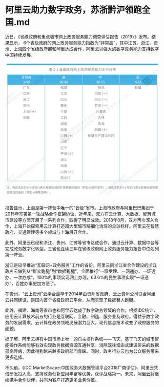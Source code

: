 # 阿里云助力数字政务，苏浙黔沪领跑全国.md

近日，《省级政府和重点城市网上政务服务能力调查评估报告（2019）》发布。结果显示， 6个省级政府的网上政务服务能力指数为“非常高”，其中江苏、浙江、贵州、上海四个省级政府都和阿里达成合作，阿里云以强大的数字政务能力支持数字中国持续发展。

<div style="text-align:center" align="center">
<img src="/images/阿里云助力数字政务，苏浙黔沪领跑全国1.png" align="center" />
</div>
</br>

报告显示，上海是第一阵营中唯一的“晋级”省市。上海市政府与阿里巴巴集团于2015年签署第一轮战略合作框架协议。近年来，双方在云计算、大数据、智慧城市建设等方面开展了一系列合作，取得了明显成效。2018年8月，双方再次深入合作，上海开始探索用云计算打造超大型城市精细化治理的全球标杆。阿里云在智慧政府、交通管理等多个领域与上海展开合作。

此外，阿里云已经和浙江、贵州、江苏等省市达成合作，通过云计算、数据中台等完成政务数字化转型。三省也连续三年在省级政府网上政务服务能力报告中位名列第一阵营。

浙江是较早推进“互联网+政务服务”工作的省份。阿里云同浙江省合作建设的浙江政务云做到从“群众跑腿”到“数据跑腿”，全面推行“一窗受理、一网通办、一证通办、一次办成”，100%的事项实现网上办理，63.6%的民生事项实现“一证通办”，百姓办事更加方便了。

在贵州，“云上贵州”云平台最早于2014年由贵州省政府、云上贵州公司联合阿里云共同建设，是国内首个省级政府云平台，从而实现了数据替人跑腿。

此外，福建、海南等省市也和阿里云达成了数字政务领域的合作。根据IDC统计，应用云计算技术前五的行业是互联网、金融、制造、服务业及政府。得益于数字政务的发展需求，云计算在政务领域发展潜力巨大。现代信息技术改变了政府服务的面貌。

据了解，阿里云拥有中国市场上唯一的自主操作系统——飞天。基于飞天的城市智能操作系统能够有效实现政务数据资源互通共享，消除既往烟囱式建设带来的数据孤岛弊病，因此得到越来越多政府部门青睐。同时，政务行业云也为公众服务带来更多选择。

不久前，《IDC MarketScape:中国政务大数据管理平台2018厂商评估》，阿里云凭借研发投入高、支持政务创新应用丰富等优势，获评战略第一。未来，阿里云将继续携手合作伙伴，共同为客户打造更多业务价值。
